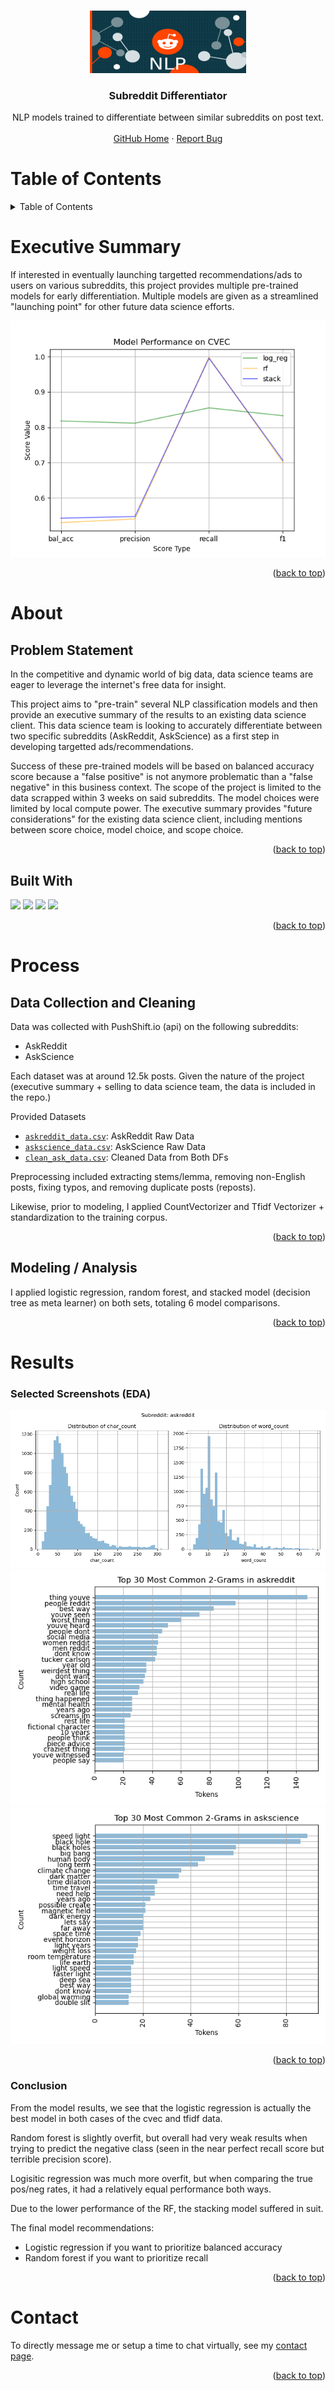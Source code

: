 <!-- Back to top -->
<a name="readme-top"></a>

<!-- PROJECT LOGO -->
<br />
<div align="center">
  <a href="https://github.com/cdenq/subreddit-differentiator">
    <img src="repo/assets/project_header_image.png" alt="Logo" width="250" height="100">
  </a>

  <h3 align="center">Subreddit Differentiator</h3>

  <p align="center">
    NLP models trained to differentiate between similar subreddits on post text. 
    <br>
    <br>
    <a href="https://github.com/cdenq/">GitHub Home</a>
    ·
    <a href="https://github.com/cdenq/subreddit-differentiator/issues">Report Bug </a>
  </p>
</div>

<!-- Table of Contents -->
# Table of Contents
<details>
  <summary>Table of Contents</summary>
  <ol>
    <li>
      <a href="#exe-sum">Executive Summary</a>
    </li>
    <li>
      <a href="#about">About The Project</a>
      <ul>
        <li><a href="#about-ps">Problem Statement</a></li>
        <li><a href="#about-bw">Built With</a></li>
      </ul>
    </li>
    <li>
      <a href="#process">Process</a>
      <ul>
        <li><a href="#process-setup">Data Sourcing, Cleaning</a></li>
        <li><a href="#process-work">Modeling, Analysis</a></li>
      </ul>
    </li>
    <li><a href="#contact">Contact</a></li>
  </ol>
</details>

<!-- Header -->
<a name="exe-sum"></a>
# Executive Summary

If interested in eventually launching targetted recommendations/ads to users on various subreddits, this project provides multiple pre-trained models for early differentiation. Multiple models are given as a streamlined "launching point" for other future data science efforts.

<img src="repo/screenshots/image0.png">

<p align="right">(<a href="#readme-top">back to top</a>)</p>

<!-- ABOUT THE PROJECT -->
<a name="about"></a>
# About

<a name="about-ps"></a>
## Problem Statement

In the competitive and dynamic world of big data, data science teams are eager to leverage the internet's free data for insight.

This project aims to "pre-train" several NLP classification models and then provide an executive summary of the results to an existing data science client. This data science team is looking to accurately differentiate between two specific subreddits (AskReddit, AskScience) as a first step in developing targetted ads/recommendations.

Success of these pre-trained models will be based on balanced accuracy score because a "false positive" is not anymore problematic than a "false negative" in this business context. The scope of the project is limited to the data scrapped within 3 weeks on said subreddits. The model choices were limited by local compute power. The executive summary provides "future considerations" for the existing data science client, including mentions between score choice, model choice, and scope choice.

<p align="right">(<a href="#readme-top">back to top</a>)</p>

<a name="about-bw"></a>
## Built With

<img src="https://img.shields.io/badge/Python-FFD43B?style=for-the-badge&logo=python&logoColor=blue">
<img src="https://img.shields.io/badge/scikit_learn-F7931E?style=for-the-badge&logo=scikit-learn&logoColor=white">
<img src="https://img.shields.io/badge/Pandas-2C2D72?style=for-the-badge&logo=pandas&logoColor=white">
<img src="https://img.shields.io/badge/Matplotlib-%23ffffff.svg?style=for-the-badge&logo=Matplotlib&logoColor=black">

<p align="right">(<a href="#readme-top">back to top</a>)</p>

<!-- ABOUT THE PROJECT -->
<a name="process"></a>
# Process

<a name="process-setup"></a>
## Data Collection and Cleaning

Data was collected with PushShift.io (api) on the following subreddits:
- AskReddit
- AskScience

Each dataset was at around 12.5k posts. Given the nature of the project (executive summary + selling to data science team, the data is included in the repo.)

Provided Datasets
* [`askreddit_data.csv`](scrapped_data/askreddit_data.csv): AskReddit Raw Data
* [`askscience_data.csv`](scrapped_data/askscience_data.csv): AskScience Raw Data
* [`clean_ask_data.csv`](scrapped_data/clean_ask_data.csv): Cleaned Data from Both DFs

Preprocessing included extracting stems/lemma, removing non-English posts, fixing typos, and removing duplicate posts (reposts).

Likewise, prior to modeling, I applied CountVectorizer and Tfidf Vectorizer + standardization to the training corpus.

<p align="right">(<a href="#readme-top">back to top</a>)</p>

<a name="process-work"></a>
## Modeling / Analysis

I applied logistic regression, random forest, and stacked model (decision tree as meta learner) on both sets, totaling 6 model comparisons.

<p align="right">(<a href="#readme-top">back to top</a>)</p>

<!-- CONCLUSIONS -->
<a name="results"></a>
# Results

<a name="results-screen"></a>
### Selected Screenshots (EDA)
<img src="repo\screenshots\1.png">
<img src="repo\screenshots\2.png">
<img src="repo\screenshots\3.png">

<p align="right">(<a href="#readme-top">back to top</a>)</p>

<a name="results-conclusion"></a>
### Conclusion

From the model results, we see that the logistic regression is actually the best model in both cases of the cvec and tfidf data.

Random forest is slightly overfit, but overall had very weak results when trying to predict the negative class (seen in the near perfect recall score but terrible precision score).

Logisitic regression was much more overfit, but when comparing the true pos/neg rates, it had a relatively equal performance both ways.

Due to the lower performance of the RF, the stacking model suffered in suit.

The final model recommendations:
- Logistic regression if you want to prioritize balanced accuracy
- Random forest if you want to prioritize recall

<p align="right">(<a href="#readme-top">back to top</a>)</p>

<!-- CONTACT -->
<a name="contact"></a>
# Contact

To directly message me or setup a time to chat virtually, see my [contact page](https://github.com/cdenq#contact).

<p align="right">(<a href="#readme-top">back to top</a>)</p>
